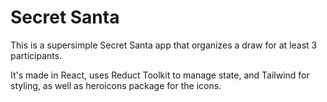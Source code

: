 # Secret Santa

This is a supersimple Secret Santa app that organizes a draw for at least 3 participants. 

It's made in React, uses Reduct Toolkit to manage state, and Tailwind for styling, as well as heroicons package for the icons.
